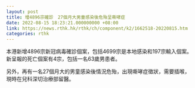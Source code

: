 ```yaml
---
layout: post
title: 增4896宗確診　27個月大男童感染後危殆呈嘶哮症
date: 2022-08-15 18:23:21.000000000 +08:00
link: https://news.rthk.hk/rthk/ch/component/k2/1662518-20220815.htm
categories: rthk
---
```


本港新增4896宗新冠病毒確診個案，包括4699宗是本地感染和197宗輸入個案。新呈報的死亡個案有4宗，包括一名63歲男患者。

另外，再有一名27個月大的男童感染後情況危殆，出現嘶哮症徵狀，需要插喉，現時在兒科深切治療部留醫。
